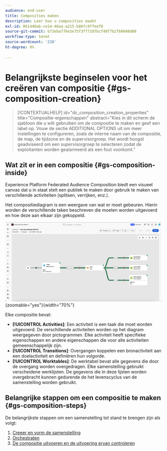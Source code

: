 ```yaml
---
audience: end-user
title: Composities maken
description: Leer hoe u composities maakt
exl-id: 861440ab-ce14-46aa-a215-b86fc9ffeef0
source-git-commit: b73eba776e3e75f3ff7107bcf48f7b2f60048d08
workflow-type: tm+mt
source-wordcount: '228'
ht-degree: 0%

---
```


# Belangrijkste beginselen voor het creëren van compositie {#gs-composition-creation}

>[!CONTEXTUALHELP]
>id="dc_composition_creation_properties"
>title="Compositie-eigenschappen"
>abstract="Kies in dit scherm de sjabloon die u wilt gebruiken om de compositie te maken en geef een label op. Vouw de sectie ADDITIONAL OPTIONS uit om meer instellingen te configureren, zoals de interne naam van de compositie, de map, de tijdzone en de supervisorgroep. Het wordt hoogst geadviseerd om een supervisorgroep te selecteren zodat de exploitanten worden gealarmeerd als een fout voorkomt."

## Wat zit er in een compositie {#gs-composition-inside}

Experience Platform Federated Audience Composition biedt een visueel canvas dat u in staat stelt een publiek te maken door gebruik te maken van verschillende activiteiten (splitsen, verrijken, enz.).

Het compositiediagram is een weergave van wat er moet gebeuren. Hierin worden de verschillende taken beschreven die moeten worden uitgevoerd en hoe deze aan elkaar zijn gekoppeld.

![](assets/gs-compositions/composition-example.png){zoomable="yes"}{width="70%"}

Elke compositie bevat:

* **[!UICONTROL Activities]**: Een activiteit is een taak die moet worden uitgevoerd. De verschillende activiteiten worden op het diagram weergegeven door pictogrammen. Elke activiteit heeft specifieke eigenschappen en andere eigenschappen die voor alle activiteiten gemeenschappelijk zijn.
* **[!UICONTROL Transitions]**: Overgangen koppelen een bronactiviteit aan een doelactiviteit en definiëren hun volgorde.
* **[!UICONTROL Worktables]**: De werktabel bevat alle gegevens die door de overgang worden overgedragen. Elke samenstelling gebruikt verscheidene werklijsten. De gegevens die in deze lijsten worden overgebracht kunnen gedurende de het levenscyclus van de samenstelling worden gebruikt.

## Belangrijke stappen om een compositie te maken {#gs-composition-steps}

De belangrijkste stappen om een samenstelling tot stand te brengen zijn als volgt:

1. [Creeer en vorm de samenstelling](../compositions/create-composition.md)
1. [Orchestraten](../compositions/orchestrate-activities.md)
1. [De compositie uitvoeren en de uitvoering ervan controleren](../compositions/start-monitor-composition.md)
